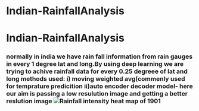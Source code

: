 # Indian-RainfallAnalysis
<h1>Indian-RainfallAnalysis</h1>
<h3>
normally in india we have rain fall information from rain gauges in every 1 degree lat and long.By using deep learning we are trying to achive rainfall data for every 0.25 degreee of lat and long
methods used:
i) moving weighted avg(commenly used for temprature predicition
ii)auto encoder decoder model- here our aim is  passing a low resulution image and getting a better reslution image
<img src="./images/indian-rainfall-1901.png" alt="Rainfall intensity heat map of 1901"></img>
</h3>
